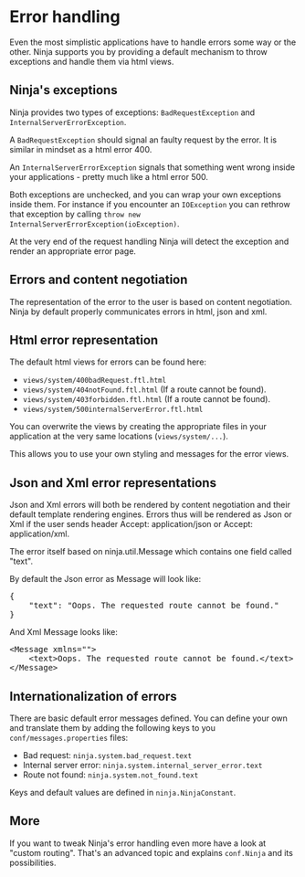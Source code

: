 Error handling
==============

Even the most simplistic applications have to handle errors some way or the other.
Ninja supports you by providing a default mechanism to throw exceptions and
handle them via html views.

Ninja's exceptions
------------------

Ninja provides two types of exceptions: <code>BadRequestException</code> and 
 <code>InternalServerErrorException</code>.

A  <code>BadRequestException</code> should signal an faulty request by the error. It is
similar in mindset as a html error 400.

An <code>InternalServerErrorException</code> signals that something went wrong
inside your applications - pretty much like a html error 500.

Both exceptions are unchecked, and you can wrap your own exceptions inside them.
For instance if you encounter an  <code>IOException</code> you can rethrow that exception
by calling  <code>throw new InternalServerErrorException(ioException)</code>.

At the very end of the request handling Ninja will detect the exception and
render an appropriate error page.


Errors and content negotiation
------------------------------

The representation of the error to the user is based on content negotiation. Ninja
by default properly communicates errors in html, json and xml.


Html error representation
-------------------------

The default html views for errors can be found here:

 * <code>views/system/400badRequest.ftl.html</code>
 * <code>views/system/404notFound.ftl.html</code> (If a route cannot be found).
 * <code>views/system/403forbidden.ftl.html</code> (If a route cannot be found).
 * <code>views/system/500internalServerError.ftl.html</code>

You can overwrite the views by creating the appropriate files in your application
at the very same locations (<code>views/system/...</code>).

This allows you to use your own styling and messages for the error views.


Json and Xml error representations
----------------------------------

Json and Xml errors will both be rendered by content negotiation and their
default template rendering engines. Errors thus will be rendered as Json or Xml if
the user sends header Accept: application/json or Accept: application/xml. 

The error itself based on ninja.util.Message which contains one field called "text".

By default the Json error as Message will look like:
<pre class="prettyprint">
{
    "text": "Oops. The requested route cannot be found."
}
</pre>

And Xml Message looks like:
<pre class="prettyprint">
&lt;Message xmlns=&quot;&quot;&gt;
    &lt;text&gt;Oops. The requested route cannot be found.&lt;/text&gt;
&lt;/Message&gt;
</pre>


Internationalization of errors
------------------------------

There are basic default error messages defined. You can define your own and 
translate them by adding the following keys to you
 <code>conf/messages.properties</code> files:

* Bad request: <code>ninja.system.bad_request.text</code>
* Internal server error: <code>ninja.system.internal_server_error.text</code>
* Route not found: <code>ninja.system.not_found.text</code>

Keys and default values are defined in <code>ninja.NinjaConstant</code>.

More
----

If you want to tweak Ninja's error handling even more have a look at "custom routing".
That's an advanced topic and explains <code>conf.Ninja</code> and its possibilities.